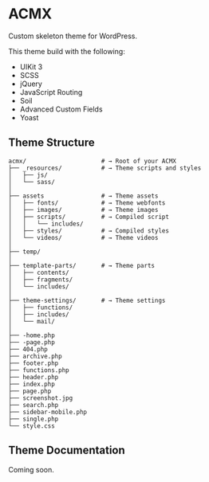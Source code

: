 # ACMX

Custom skeleton theme for WordPress.

This theme build with the following:

- UIKit 3
- SCSS
- jQuery
- JavaScript Routing
- Soil
- Advanced Custom Fields
- Yoast

## Theme Structure

```shell
acmx/                     # → Root of your ACMX
├── _resources/           # → Theme scripts and styles
│   ├── js/               
│   └── sass/             
│
├── assets                # → Theme assets
│   ├── fonts/            # → Theme webfonts
│   ├── images/           # → Theme images
│   ├── scripts/          # → Compiled script
│   │   └── includes/     
│   ├── styles/           # → Compiled styles
│   └── videos/           # → Theme videos
│
├── temp/
│
├── template-parts/       # → Theme parts
│   ├── contents/
│   ├── fragments/
│   └── includes/
│
├── theme-settings/       # → Theme settings
│   ├── functions/
│   ├── includes/
│   └── mail/
│
├── -home.php
├── -page.php
├── 404.php
├── archive.php
├── footer.php
├── functions.php
├── header.php
├── index.php
├── page.php
├── screenshot.jpg
├── search.php
├── sidebar-mobile.php
├── single.php
└── style.css
```

## Theme Documentation

Coming soon.